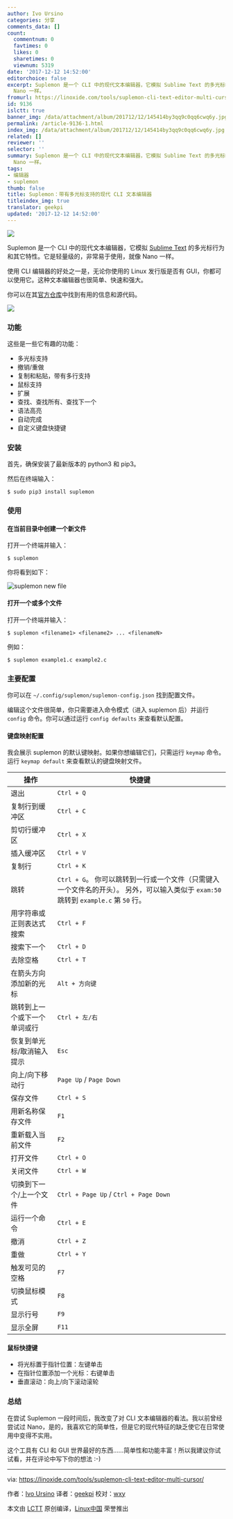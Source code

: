 ```yaml
---
author: Ivo Ursino
categories: 分享
comments_data: []
count:
  commentnum: 0
  favtimes: 0
  likes: 0
  sharetimes: 0
  viewnum: 5319
date: '2017-12-12 14:52:00'
editorchoice: false
excerpt: Suplemon 是一个 CLI 中的现代文本编辑器，它模拟 Sublime Text 的多光标行为和其它特性。它是轻量级的，非常易于使用，就像
  Nano 一样。
fromurl: https://linoxide.com/tools/suplemon-cli-text-editor-multi-cursor/
id: 9136
islctt: true
banner_img: /data/attachment/album/201712/12/145414by3qq9c0qq6cwq6y.jpg
permalink: /article-9136-1.html
index_img: /data/attachment/album/201712/12/145414by3qq9c0qq6cwq6y.jpg.thumb.jpg
related: []
reviewer: ''
selector: ''
summary: Suplemon 是一个 CLI 中的现代文本编辑器，它模拟 Sublime Text 的多光标行为和其它特性。它是轻量级的，非常易于使用，就像
  Nano 一样。
tags:
- 编辑器
- suplemon
thumb: false
title: Suplemon：带有多光标支持的现代 CLI 文本编辑器
titleindex_img: true
translator: geekpi
updated: '2017-12-12 14:52:00'
---
```


![](/data/attachment/album/201712/12/145414by3qq9c0qq6cwq6y.jpg)


Suplemon 是一个 CLI 中的现代文本编辑器，它模拟 [Sublime Text](https://linoxide.com/tools/install-sublime-text-editor-linux/) 的多光标行为和其它特性。它是轻量级的，非常易于使用，就像 Nano 一样。


使用 CLI 编辑器的好处之一是，无论你使用的 Linux 发行版是否有 GUI，你都可以使用它。这种文本编辑器也很简单、快速和强大。


你可以在其[官方仓库](https://github.com/richrd/suplemon/)中找到有用的信息和源代码。


![](/data/attachment/album/201712/12/145300apahtbzdei3ird7a.gif)


### 功能


这些是一些它有趣的功能：


* 多光标支持
* 撤销/重做
* 复制和粘贴，带有多行支持
* 鼠标支持
* 扩展
* 查找、查找所有、查找下一个
* 语法高亮
* 自动完成
* 自定义键盘快捷键


### 安装


首先，确保安装了最新版本的 python3 和 pip3。


然后在终端输入：



```
$ sudo pip3 install suplemon

```

### 使用


#### 在当前目录中创建一个新文件


打开一个终端并输入：



```
$ suplemon

```

你将看到如下：


![suplemon new file](/data/attachment/album/201712/12/145301nm2z0avr2t55i2lo.png)


#### 打开一个或多个文件


打开一个终端并输入：



```
$ suplemon <filename1> <filename2> ... <filenameN>

```

例如：



```
$ suplemon example1.c example2.c

```

### 主要配置


你可以在 `~/.config/suplemon/suplemon-config.json` 找到配置文件。


编辑这个文件很简单，你只需要进入命令模式（进入 suplemon 后）并运行 `config` 命令。你可以通过运行 `config defaults` 来查看默认配置。


#### 键盘映射配置


我会展示 suplemon 的默认键映射。如果你想编辑它们，只需运行 `keymap` 命令。运行 `keymap default` 来查看默认的键盘映射文件。




| 操作 | 快捷键 |
| --- | --- |
| 退出 | `Ctrl + Q` |
| 复制行到缓冲区 | `Ctrl + C` |
| 剪切行缓冲区 | `Ctrl + X` |
| 插入缓冲区 | `Ctrl + V` |
| 复制行 | `Ctrl + K` |
| 跳转 | `Ctrl + G`。 你可以跳转到一行或一个文件（只需键入一个文件名的开头）。 另外，可以输入类似于 `exam:50` 跳转到 `example.c` 第 `50` 行。 |
| 用字符串或正则表达式搜索 | `Ctrl + F` |
| 搜索下一个 | `Ctrl + D` |
| 去除空格 | `Ctrl + T` |
| 在箭头方向添加新的光标 | `Alt + 方向键` |
| 跳转到上一个或下一个单词或行 | `Ctrl + 左/右` |
| 恢复到单光标/取消输入提示 | `Esc` |
| 向上/向下移动行 | `Page Up` / `Page Down` |
| 保存文件 | `Ctrl + S` |
| 用新名称保存文件 | `F1` |
| 重新载入当前文件 | `F2` |
| 打开文件 | `Ctrl + O` |
| 关闭文件 | `Ctrl + W` |
| 切换到下一个/上一个文件 | `Ctrl + Page Up` / `Ctrl + Page Down` |
| 运行一个命令 | `Ctrl + E` |
| 撤消 | `Ctrl + Z` |
| 重做 | `Ctrl + Y` |
| 触发可见的空格 | `F7` |
| 切换鼠标模式 | `F8` |
| 显示行号 | `F9` |
| 显示全屏 | `F11` |


#### 鼠标快捷键


* 将光标置于指针位置：左键单击
* 在指针位置添加一个光标：右键单击
* 垂直滚动：向上/向下滚动滚轮


### 总结


在尝试 Suplemon 一段时间后，我改变了对 CLI 文本编辑器的看法。我以前曾经尝试过 Nano，是的，我喜欢它的简单性，但是它的现代特征的缺乏使它在日常使用中变得不实用。


这个工具有 CLI 和 GUI 世界最好的东西……简单性和功能丰富！所以我建议你试试看，并在评论中写下你的想法 :-)




---


via: <https://linoxide.com/tools/suplemon-cli-text-editor-multi-cursor/>


作者：[Ivo Ursino](https://linoxide.com/author/ursinov/) 译者：[geekpi](https://github.com/geekpi) 校对：[wxy](https://github.com/wxy)


本文由 [LCTT](https://github.com/LCTT/TranslateProject) 原创编译，[Linux中国](https://linux.cn/) 荣誉推出